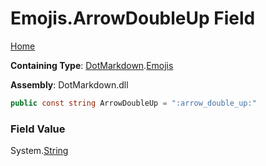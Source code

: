 # Emojis\.ArrowDoubleUp Field

[Home](../../../README.md)

**Containing Type**: [DotMarkdown](../../README.md)\.[Emojis](../README.md)

**Assembly**: DotMarkdown\.dll

```csharp
public const string ArrowDoubleUp = ":arrow_double_up:"
```

### Field Value

System\.[String](https://docs.microsoft.com/en-us/dotnet/api/system.string)
